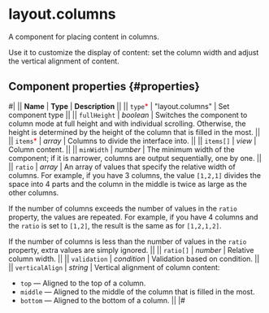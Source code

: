 # layout.columns

A component for placing content in columns.

Use it to customize the display of content: set the column width and adjust the vertical alignment of content.

## Component properties {#properties}

#|
|| **Name** | **Type** | **Description** ||
|| `type`<span style="color: red">\*</span> | "layout.columns" | Set component type ||
|| `fullHeight` | _boolean_ | Switches the component to column mode at full height and with individual scrolling. Otherwise, the height is determined by the height of the column that is filled in the most. ||
|| `items`<span style="color: red">\*</span> | _array_ | Columns to divide the interface into. ||
|| `items[]` | _view_ | Column content. ||
|| `minWidth` | _number_ | The minimum width of the component; if it is narrower, columns are output sequentially, one by one. ||
|| `ratio` | _array_ | An array of values that specify the relative width of columns. For example, if you have 3 columns, the value `[1,2,1]` divides the space into 4 parts and the column in the middle is twice as large as the other columns.

If the number of columns exceeds the number of values in the `ratio` property, the values are repeated. For example, if you have 4 columns and the `ratio` is set to `[1,2]`, the result is the same as for `[1,2,1,2]`.

If the number of columns is less than the number of values in the `ratio` property, extra values are simply ignored. ||
|| `ratio[]` | _number_ | Relative column width. ||
|| `validation` | _condition_ | Validation based on condition. ||
|| `verticalAlign` | _string_ | Vertical alignment of column content:

- `top` — Aligned to the top of a column.
- `middle` — Aligned to the middle of the column that is filled in the most.
- `bottom` — Aligned to the bottom of a column. ||
  |#
